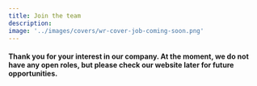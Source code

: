 ```yaml
---
title: Join the team
description: 
image: '../images/covers/wr-cover-job-coming-soon.png'
---
```


#### Thank you for your interest in our company. At the moment, we do not have any open roles, but please check our website later for future opportunities.